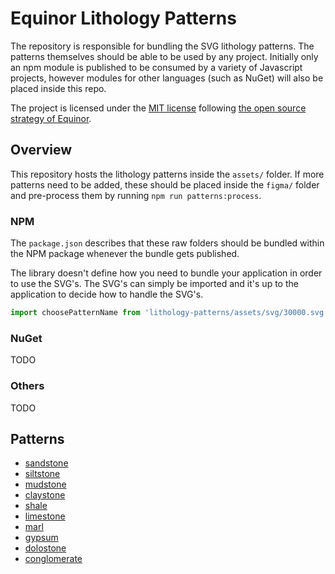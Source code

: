 # Equinor Lithology Patterns

The repository is responsible for bundling the SVG lithology patterns. The
patterns themselves should be able to be used by any project. Initially only an
npm module is published to be consumed by a variety of Javascript projects,
however modules for other languages (such as NuGet) will also be placed inside
this repo.

The project is licensed under the [MIT
license](https://github.com/equinor/lithology-patterns/blob/main/LICENSE)
following [the open source strategy of Equinor](https://opensource.equinor.com).

## Overview

This repository hosts the lithology patterns inside the `assets/` folder. If
more patterns need to be added, these should be placed inside the `figma/`
folder and pre-process them by running `npm run patterns:process`.

### NPM

The `package.json` describes that these raw folders should be bundled within the
NPM package whenever the bundle gets published.

The library doesn't define how you need to bundle your application in order to
use the SVG's. The SVG's can simply be imported and it's up to the application
to decide how to handle the SVG's.

```javascript
import choosePatternName from 'lithology-patterns/assets/svg/30000.svg
```

### NuGet
TODO

### Others
TODO

## Patterns

- [sandstone](./patterns.md#sandstone)
- [siltstone](./patterns.md#siltstone)
- [mudstone](./patterns.md#mudstone)
- [claystone](./patterns.md#claystone)
- [shale](./patterns.md#shale)
- [limestone](./patterns.md#limestone)
- [marl](./patterns.md#marl)
- [gypsum](./patterns.md#gypsum)
- [dolostone](./patterns.md#dolostone)
- [conglomerate](./patterns.md#conglomerate)
